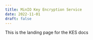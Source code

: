 ```yaml
---
title: MinIO Key Encryption Service
date: 2022-11-01
draft: false
---
```


This is the landing page for the KES docs